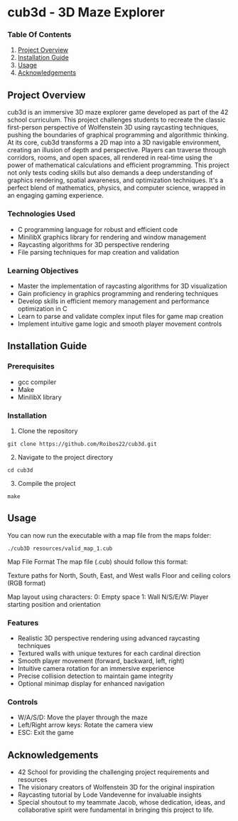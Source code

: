 # cub3d - 3D Maze Explorer

### Table Of Contents
1. [Project Overview](#project-overview)
2. [Installation Guide](#installation-guide)
3. [Usage](#usage)
4. [Acknowledgements](#acknowledgements)

## Project Overview

cub3d is an immersive 3D maze explorer game developed as part of the 42 school curriculum. This project challenges students to recreate the classic first-person perspective of Wolfenstein 3D using raycasting techniques, pushing the boundaries of graphical programming and algorithmic thinking.
At its core, cub3d transforms a 2D map into a 3D navigable environment, creating an illusion of depth and perspective. Players can traverse through corridors, rooms, and open spaces, all rendered in real-time using the power of mathematical calculations and efficient programming.
This project not only tests coding skills but also demands a deep understanding of graphics rendering, spatial awareness, and optimization techniques. It's a perfect blend of mathematics, physics, and computer science, wrapped in an engaging gaming experience.

### Technologies Used

- C programming language for robust and efficient code
- MinilibX graphics library for rendering and window management
- Raycasting algorithms for 3D perspective rendering
- File parsing techniques for map creation and validation

### Learning Objectives

- Master the implementation of raycasting algorithms for 3D visualization
- Gain proficiency in graphics programming and rendering techniques
- Develop skills in efficient memory management and performance optimization in C
- Learn to parse and validate complex input files for game map creation
- Implement intuitive game logic and smooth player movement controls

## Installation Guide

### Prerequisites

- gcc compiler
- Make
- MinilibX library

### Installation

1. Clone the repository
```
git clone https://github.com/Roibos22/cub3d.git
```
2. Navigate to the project directory
```
cd cub3d
```
3. Compile the project
```
make
```

## Usage
You can now run the executable with a map file from the maps folder:
```
./cub3D resources/valid_map_1.cub
```

Map File Format
The map file (.cub) should follow this format:

Texture paths for North, South, East, and West walls
Floor and ceiling colors (RGB format)

Map layout using characters:
0: Empty space
1: Wall
N/S/E/W: Player starting position and orientation

### Features

- Realistic 3D perspective rendering using advanced raycasting techniques
- Textured walls with unique textures for each cardinal direction
- Smooth player movement (forward, backward, left, right)
- Intuitive camera rotation for an immersive experience
- Precise collision detection to maintain game integrity
- Optional minimap display for enhanced navigation

### Controls

- W/A/S/D: Move the player through the maze
- Left/Right arrow keys: Rotate the camera view
- ESC: Exit the game

## Acknowledgements

- 42 School for providing the challenging project requirements and resources
- The visionary creators of Wolfenstein 3D for the original inspiration
- Raycasting tutorial by Lode Vandevenne for invaluable insights
- Special shoutout to my teammate Jacob, whose dedication, ideas, and collaborative spirit were fundamental in bringing this project to life.

